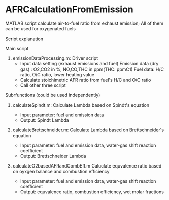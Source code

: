 # AFRCalculationFromEmission
MATLAB script calculate air-to-fuel ratio from exhaust emission; All of them can be used for oxygenated fuels

Script explanation

Main script

1. emissionDataProcessing.m: Driver script
    - Input data setting (exhaust emissions and fuel)
      Emission data (dry gas) : O2,CO2 in %, NO,CO,THC in ppm(THC: ppmC1)
      Fuel data: H/C ratio, O/C ratio, lower heating value
    - Calculate stoichimetric AFR ratio from fuel's H/C and O/C ratio
    - Call other three script
     
Subrfunctions (could be used independently)

1. calculateSpindt.m: Calculate Lambda based on Spindt's equation
      - Input parameter: fuel and emission data
      - Output: Spindt Lambda 

2. calculateBrettschneider.m: Calculate Lambda based on Brettschneider's equation
      - Input parameter: fuel and emission data, water-gas shift reaction coefficient
      - Output: Brettschneider Lambda 

3. calculateO2basedAFRandCombEff.m Caluclate equvalence ratio based on oyxgen balance and combustion efficiency
      - Input parameter: fuel and emission data, water-gas shift reaction coefficient
      - Output: equvalence ratio, combustion efficiency, wet molar fractions
